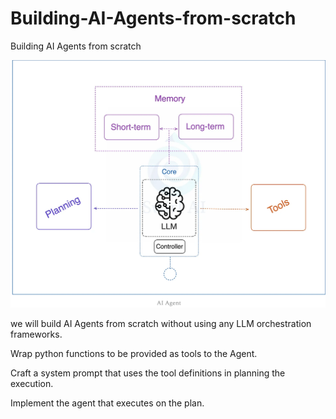 # Building-AI-Agents-from-scratch
Building AI Agents from scratch

![alt text](<Screenshot 2024-12-28 at 09.19.27.png>)


we will build AI Agents from scratch without using any LLM orchestration frameworks.

Wrap python functions to be provided as tools to the Agent.

Craft a system prompt that uses the tool definitions in planning the execution.

Implement the agent that executes on the plan.